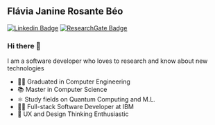 ## Flávia Janine Rosante Béo

[![Linkedin Badge](https://img.shields.io/badge/-LinkedIn-blue?style=flat&logo=LinkedIn&logoColor=white)](https://www.linkedin.com/in/flaviabeo/)
[![ResearchGate Badge](https://img.shields.io/static/v1?label=&logo=ResearchGate&message=ResearchGate&color=grey)](https://www.researchgate.net/profile/Flavia_Beo2)

### Hi there 👋

I am a software developer who loves to research and know about new technologies 

- 👩‍🎓 Graduated in Computer Engineering 
- 📚 Master in Computer Science
- ⚛️ Study fields on Quantum Computing and M.L.
- 👩‍💻 Full-stack Software Developer at IBM
- 🌟 UX and Design Thinking Enthusiastic 
